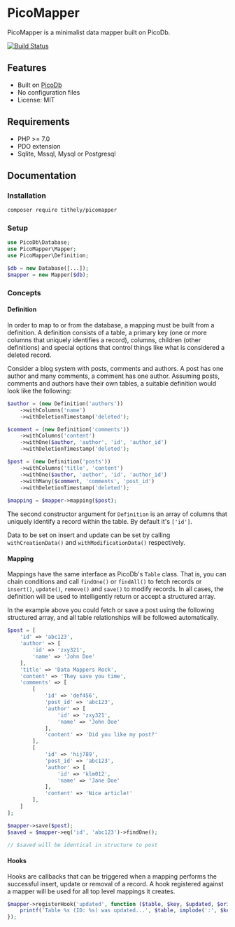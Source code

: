 PicoMapper
==========

PicoMapper is a minimalist data mapper built on PicoDb.

[![Build Status](https://travis-ci.org/tithely/picomapper.svg?branch=master)](https://travis-ci.org/tithely/picomapper)

Features
--------

- Built on [PicoDb](https://github.com/elvanto/picodb)
- No configuration files
- License: MIT

Requirements
------------

- PHP >= 7.0
- PDO extension
- Sqlite, Mssql, Mysql or Postgresql

Documentation
-------------

### Installation

```bash
composer require tithely/picomapper
```

### Setup

```php
use PicoDb\Database;
use PicoMapper\Mapper;
use PicoMapper\Definition;

$db = new Database([...]);
$mapper = new Mapper($db);
```

### Concepts

#### Definition

In order to map to or from the database, a mapping must be built from a definition. A definition consists of a table, a
primary key (one or more columns that uniquely identifies a record), columns, children (other definitions) and special
options that control things like what is considered a deleted record.

Consider a blog system with posts, comments and authors. A post has one author and many comments, a comment has one
author. Assuming posts, comments and authors have their own tables, a suitable definition would look like the following:

```php
$author = (new Definition('authors'))
    ->withColumns('name')
    ->withDeletionTimestamp('deleted');

$comment = (new Definition('comments'))
    ->withColumns('content')
    ->withOne($author, 'author', 'id', 'author_id')
    ->withDeletionTimestamp('deleted');

$post = (new Definition('posts'))
    ->withColumns('title', 'content')
    ->withOne($author, 'author', 'id', 'author_id')
    ->withMany($comment, 'comments', 'post_id')
    ->withDeletionTimestamp('deleted');
    
$mapping = $mapper->mapping($post);

```

The second constructor argument for `Definition` is an array of columns that uniquely identify a record within the table.
By default it's `['id']`.

Data to be set on insert and update can be set by calling `withCreationData()` and `withModificationData()` respectively.

#### Mapping

Mappings have the same interface as PicoDb's `Table` class. That is, you can chain conditions and call `findOne()` or
`findAll()` to fetch records or `insert()`, `update()`, `remove()` and `save()` to modify records. In all cases, the
definition will be used to intelligently return or accept a structured array.

In the example above you could fetch or save a post using the following structured array, and all table relationships
will be followed automatically.

```php
$post = [
    'id' => 'abc123',
    'author' => [
        'id' => 'zxy321',
        'name' => 'John Doe'
    ],
    'title' => 'Data Mappers Rock',
    'content' => 'They save you time',
    'comments' => [
        [
            'id' => 'def456',
            'post_id' => 'abc123',
            'author' => [
                'id' => 'zxy321',
                'name' => 'John Doe'
            ],
            'content' => 'Did you like my post?'
        ],
        [
            'id' => 'hij789',
            'post_id' => 'abc123',
            'author' => [
                'id' => 'klm012',
                'name' => 'Jane Doe'
            ],
            'content' => 'Nice article!'
        ],
    ]
];

$mapper->save($post);
$saved = $mapper->eq('id', 'abc123')->findOne();

// $saved will be identical in structure to post
```

#### Hooks

Hooks are callbacks that can be triggered when a mapping performs the successful insert, update or removal of a record.
A hook registered against a mapper will be used for all top level mappings it creates.

```php
$mapper->registerHook('updated', function ($table, $key, $updated, $original) {
    printf('Table %s (ID: %s) was updated...', $table, implode(':', $key));
});
```
